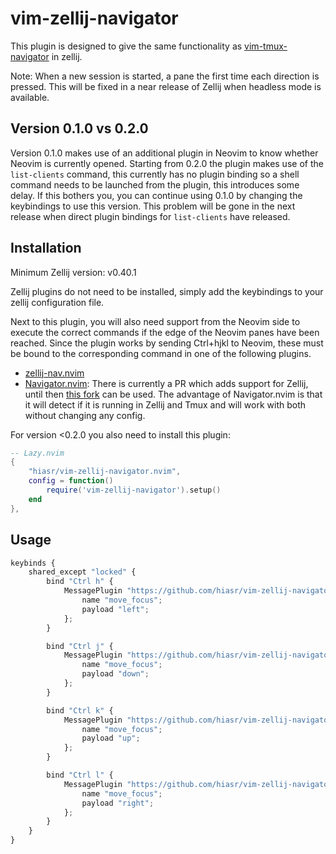 # vim-zellij-navigator
This plugin is designed to give the same functionality as [vim-tmux-navigator](https://github.com/christoomey/vim-tmux-navigator) in zellij.

Note: When a new session is started, a pane the first time each direction is pressed. This will be fixed in a near release of Zellij when headless mode is available.

## Version 0.1.0 vs 0.2.0
Version 0.1.0 makes use of an additional plugin in Neovim to know whether Neovim is currently opened. 
Starting from 0.2.0 the plugin makes use of the `list-clients` command, this currently has no plugin binding so a shell command needs to be launched from the plugin, this introduces some delay. If this bothers you, you can continue using 0.1.0 by changing the keybindings to use this version. This problem will be gone in the next release when direct plugin bindings for `list-clients` have released.

## Installation
Minimum Zellij version: v0.40.1

Zellij plugins do not need to be installed, simply add the keybindings to your zellij configuration file.

Next to this plugin, you will also need support from the Neovim side to execute the correct commands if the edge of the Neovim panes have been reached.
Since the plugin works by sending Ctrl+hjkl to Neovim, these must be bound to the corresponding command in one of the following plugins.
- [zellij-nav.nvim](https://github.com/swaits/zellij-nav.nvim)
- [Navigator.nvim](https://github.com/numToStr/Navigator.nvim): There is currently a PR which adds support for Zellij, until then [this fork](https://github.com/dynamotn/Navigator.nvim) can be used. The advantage of Navigator.nvim is that it will detect if it is running in Zellij and Tmux and will work with both without changing any config.

For version <0.2.0 you also need to install this plugin:
```lua
-- Lazy.nvim
{
    "hiasr/vim-zellij-navigator.nvim",
    config = function()
        require('vim-zellij-navigator').setup()
    end
},
```

## Usage
```javascript
keybinds {
    shared_except "locked" {
        bind "Ctrl h" {
            MessagePlugin "https://github.com/hiasr/vim-zellij-navigator/releases/download/0.2.0/vim-zellij-navigator.wasm" {
                name "move_focus";
                payload "left";
            };
        }

        bind "Ctrl j" {
            MessagePlugin "https://github.com/hiasr/vim-zellij-navigator/releases/download/0.2.0/vim-zellij-navigator.wasm" {
                name "move_focus";
                payload "down";
            };
        }

        bind "Ctrl k" {
            MessagePlugin "https://github.com/hiasr/vim-zellij-navigator/releases/download/0.2.0/vim-zellij-navigator.wasm" {
                name "move_focus";
                payload "up";
            };
        }

        bind "Ctrl l" {
            MessagePlugin "https://github.com/hiasr/vim-zellij-navigator/releases/download/0.2.0/vim-zellij-navigator.wasm" {
                name "move_focus";
                payload "right";
            };
        }
    }
}
```

